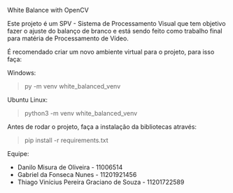 White Balance with OpenCV

Este projeto é um SPV - Sistema de Processamento Visual que tem objetivo fazer o ajuste do balanço de branco e está sendo feito como trabalho final para matéria de Processamento de Vídeo.

É recomendado criar um novo ambiente virtual para o projeto, para isso faça:

Windows:
> py -m venv white_balanced_venv

Ubuntu Linux:
> python3 -m venv white_balanced_venv

Antes de rodar o projeto, faça a instalação da bibliotecas através:
> pip install -r requirements.txt

Equipe:

* Danilo Misura de Oliveira - 11006514
* Gabriel da Fonseca Nunes - 11201921456
* Thiago Vinícius Pereira Graciano de Souza - 11201722589
